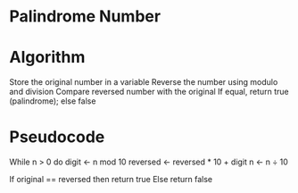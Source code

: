 # Palindrome Number

#  Algorithm
 Store the original number in a variable
 Reverse the number using modulo and division
 Compare reversed number with the original
 If equal, return true (palindrome); else false


# Pseudocode
While n > 0 do
    digit ← n mod 10
    reversed ← reversed * 10 + digit
    n ← n ÷ 10

If original == reversed then
    return true
Else
    return false